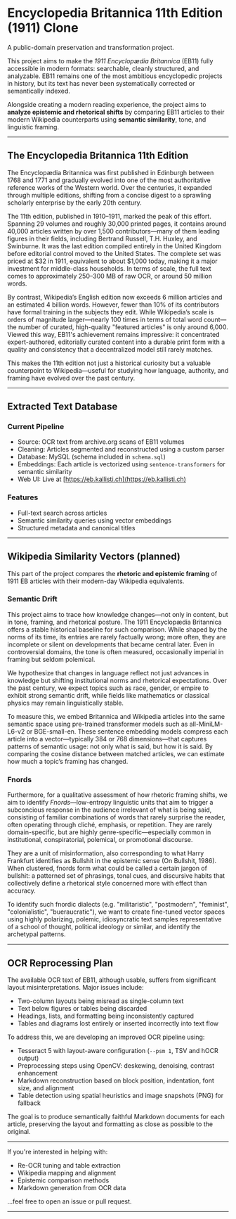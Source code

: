 # Encyclopedia Britannica 11th Edition (1911) Clone

A public-domain preservation and transformation project.

This project aims to make the *1911 Encyclopædia Britannica* (EB11) fully accessible in modern formats: searchable, cleanly structured, and analyzable. EB11 remains one of the most ambitious encyclopedic projects in history, but its text has never been systematically corrected or semantically indexed.

Alongside creating a modern reading experience, the project aims to **analyze epistemic and rhetorical shifts** by comparing EB11 articles to their modern Wikipedia counterparts using **semantic similarity**, tone, and linguistic framing.

---

## The Encyclopedia Britannica 11th Edition

The Encyclopædia Britannica was first published in Edinburgh between 1768 and 1771 and gradually evolved into one of the most authoritative reference works of the Western world. Over the centuries, it expanded through multiple editions, shifting from a concise digest to a sprawling scholarly enterprise by the early 20th century.

The 11th edition, published in 1910–1911, marked the peak of this effort. Spanning 29 volumes and roughly 30,000 printed pages, it contains around 40,000 articles written by over 1,500 contributors—many of them leading figures in their fields, including Bertrand Russell, T.H. Huxley, and Swinburne. It was the last edition compiled entirely in the United Kingdom before editorial control moved to the United States. The complete set was priced at $32 in 1911, equivalent to about $1,000 today, making it a major investment for middle-class households. In terms of scale, the full text comes to approximately 250–300 MB of raw OCR, or around 50 million words.

By contrast, Wikipedia’s English edition now exceeds 6 million articles and an estimated 4 billion words. However, fewer than 10% of its contributors have formal training in the subjects they edit. While Wikipedia’s scale is orders of magnitude larger—nearly 100 times in terms of total word count—the number of curated, high-quality "featured articles" is only around 6,000. Viewed this way, EB11's achievement remains impressive: it concentrated expert-authored, editorially curated content into a durable print form with a quality and consistency that a decentralized model still rarely matches.

This makes the 11th edition not just a historical curiosity but a valuable counterpoint to Wikipedia—useful for studying how language, authority, and framing have evolved over the past century.

---

## Extracted Text Database

### Current Pipeline

- Source: OCR text from archive.org scans of EB11 volumes
- Cleaning: Articles segmented and reconstructed using a custom parser
- Database: MySQL (schema included in `schema.sql`)
- Embeddings: Each article is vectorized using `sentence-transformers` for semantic similarity
- Web UI: Live at [https://eb.kallisti.ch](https://eb.kallisti.ch)

### Features

- Full-text search across articles
- Semantic similarity queries using vector embeddings
- Structured metadata and canonical titles

---

## Wikipedia Similarity Vectors (planned)

This part of the project compares the **rhetoric and epistemic framing** of 1911 EB articles with their modern-day Wikipedia equivalents.

### Semantic Drift

This project aims to trace how knowledge changes—not only in content, but in tone, framing, and rhetorical posture. The 1911 Encyclopædia Britannica offers a stable historical baseline for such comparison. While shaped by the norms of its time, its entries are rarely factually wrong; more often, they are incomplete or silent on developments that became central later. Even in controversial domains, the tone is often measured, occasionally imperial in framing but seldom polemical.

We hypothesize that changes in language reflect not just advances in knowledge but shifting institutional norms and rhetorical expectations. Over the past century, we expect topics such as race, gender, or empire to exhibit strong semantic drift, while fields like mathematics or classical physics may remain linguistically stable.

To measure this, we embed Britannica and Wikipedia articles into the same semantic space using pre-trained transformer models such as all-MiniLM-L6-v2 or BGE-small-en. These sentence embedding models compress each article into a vector—typically 384 or 768 dimensions—that captures patterns of semantic usage: not only what is said, but how it is said. By comparing the cosine distance between matched articles, we can estimate how much a topic’s framing has changed.

### Fnords

Furthermore, for a qualitative assessment of how rhetoric framing shifts, we aim to identify *Fnords*—low-entropy linguistic units that aim to trigger a subconcious response in the audience irrelevant of what is being said, consisting of familiar combinations of words that rarely surprise the reader, often operating through cliché, emphasis, or repetition. They are rarely domain-specific, but are highly genre-specific—especially common in institutional, conspiratorial, polemical, or promotional discourse. 

They are a unit of misinformation, also corresponding to what Harry Frankfurt identifies as Bullshit in the epistemic sense (On Bullshit, 1986). When clustered, fnords form what could be called a certain  jargon of bullshit: a patterned set of phrasings, tonal cues, and discursive habits that collectively define a rhetorical style concerned more with effect than accuracy.

To identify such fnordic dialects (e.g. "militaristic", "postmodern", "feminist", "colonialistic", "bueraucratic"), we want to create fine-tuned vector spaces using highly polarizing, polemic, idiosyncratic text samples representative of a school of thought, political ideology or similar, and identify the archetypal patterns.

---

## OCR Reprocessing Plan

The available OCR text of EB11, although usable, suffers from significant layout misinterpretations. Major issues include:

- Two-column layouts being misread as single-column text
- Text below figures or tables being discarded
- Headings, lists, and formatting being inconsistently captured
- Tables and diagrams lost entirely or inserted incorrectly into text flow

To address this, we are developing an improved OCR pipeline using:

- Tesseract 5 with layout-aware configuration (`--psm 1`, TSV and hOCR output)
- Preprocessing steps using OpenCV: deskewing, denoising, contrast enhancement
- Markdown reconstruction based on block position, indentation, font size, and alignment
- Table detection using spatial heuristics and image snapshots (PNG) for fallback

The goal is to produce semantically faithful Markdown documents for each article, preserving the layout and formatting as close as possible to the original.

---

If you're interested in helping with:

- Re-OCR tuning and table extraction
- Wikipedia mapping and alignment
- Epistemic comparison methods
- Markdown generation from OCR data

…feel free to open an issue or pull request.

---

